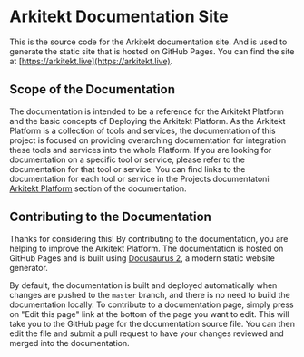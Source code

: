 # Arkitekt Documentation Site

This is the source code for the Arkitekt documentation site. And is used to generate the static site that is hosted on GitHub Pages.
You can find the site at [https://arkitekt.live](https://arkitekt.live). 

## Scope of the Documentation

The documentation is intended to be a reference for the Arkitekt Platform and the basic concepts of Deploying
the Arkitekt Platform. As the Arkitekt Platform is a collection of tools and services, the documentation of this
project is focused on providing overarching documentation for integration these tools and services into the
whole Platform. If you are looking for documentation on a specific tool or service, please refer to the
documentation for that tool or service. You can find links to the documentation for each tool or service in
the Projects documentatoni [Arkitekt Platform](https://arkitekt.live/docs/developers/contribute/projects) section of the documentation.


## Contributing to the Documentation

Thanks for considering this! By contributing to the documentation, you are helping to improve the Arkitekt Platform. The documentation is
hosted on GitHub Pages and is built using [Docusaurus 2](https://v2.docusaurus.io/), a modern static website generator.

By default, the documentation is built and deployed automatically when changes are pushed to the `master` branch, and there
is no need to build the documentation locally. To contribute to a documentation page, simply  press on "Edit this page" link
at the bottom of the page you want to edit. This will take you to the GitHub page for the documentation source file. You can
then edit the file and submit a pull request to have your changes reviewed and merged into the documentation.
